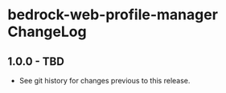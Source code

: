 # bedrock-web-profile-manager ChangeLog

## 1.0.0 - TBD

- See git history for changes previous to this release.
